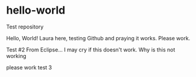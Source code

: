 # hello-world
Test repository

Hello, World! Laura here, testing Github
and praying it works. Please work.

Test #2
From Eclipse... I may cry if this doesn't work.
Why is this not working

please work test 3